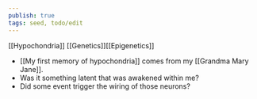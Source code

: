 ```yaml
---
publish: true
tags: seed, todo/edit
---
```

[[Hypochondria]] [[Genetics]][[Epigenetics]]
- [[My first memory of  hypochondria]] comes from my [[Grandma Mary Jane]]. 
- Was it something latent that was awakened within me?
- Did some event trigger the wiring of those neurons?
